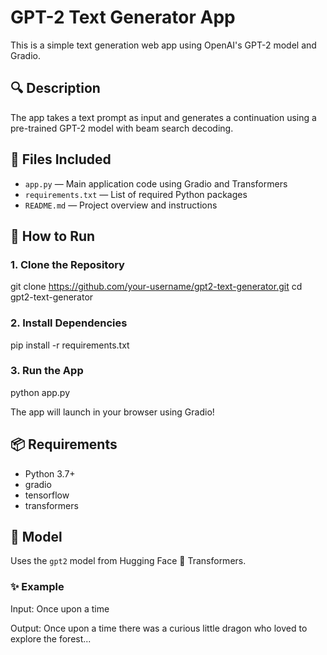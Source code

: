 # GPT-2 Text Generator App

This is a simple text generation web app using OpenAI's GPT-2 model and Gradio.

## 🔍 Description
The app takes a text prompt as input and generates a continuation using a pre-trained GPT-2 model with beam search decoding.

## 📁 Files Included
- `app.py` — Main application code using Gradio and Transformers
- `requirements.txt` — List of required Python packages
- `README.md` — Project overview and instructions

## 🚀 How to Run

### 1. Clone the Repository

git clone https://github.com/your-username/gpt2-text-generator.git
cd gpt2-text-generator

### 2. Install Dependencies

pip install -r requirements.txt

### 3. Run the App

python app.py

The app will launch in your browser using Gradio!

## 📦 Requirements

* Python 3.7+
* gradio
* tensorflow
* transformers

## 🧠 Model

Uses the `gpt2` model from Hugging Face 🤗 Transformers.

### ✨ Example

Input: Once upon a time

Output: Once upon a time there was a curious little dragon who loved to explore the forest...
